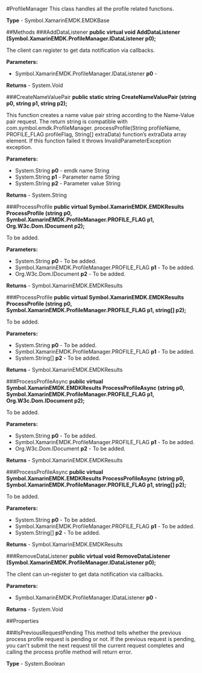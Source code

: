 #ProfileManager
This class handles all the profile related functions.

**Type** - Symbol.XamarinEMDK.EMDKBase

##Methods
###AddDataListener
**public virtual void AddDataListener (Symbol.XamarinEMDK.ProfileManager.IDataListener p0);**

The client can register to get data notification via callbacks.

**Parameters:** 

* Symbol.XamarinEMDK.ProfileManager.IDataListener **p0** - 

**Returns** - System.Void

###CreateNameValuePair
**public static string CreateNameValuePair (string p0, string p1, string p2);**

This function creates a name value pair string according to the Name-Value pair request. The return string is compatible with com.symbol.emdk.ProfileManager. processProfile(String profileName, PROFILE_FLAG profileFlag, String[] extraData) function’s extraData array element. If this function failed it throws InvalidParameterException exception.

**Parameters:** 

* System.String **p0** - emdk name String
* System.String **p1** - Parameter name String
* System.String **p2** - Parameter value String

**Returns** - System.String

###ProcessProfile
**public virtual Symbol.XamarinEMDK.EMDKResults ProcessProfile (string p0, Symbol.XamarinEMDK.ProfileManager.PROFILE_FLAG p1, Org.W3c.Dom.IDocument p2);**

To be added.

**Parameters:** 

* System.String **p0** - To be added.
* Symbol.XamarinEMDK.ProfileManager.PROFILE_FLAG **p1** - To be added.
* Org.W3c.Dom.IDocument **p2** - To be added.

**Returns** - Symbol.XamarinEMDK.EMDKResults

###ProcessProfile
**public virtual Symbol.XamarinEMDK.EMDKResults ProcessProfile (string p0, Symbol.XamarinEMDK.ProfileManager.PROFILE_FLAG p1, string[] p2);**

To be added.

**Parameters:** 

* System.String **p0** - To be added.
* Symbol.XamarinEMDK.ProfileManager.PROFILE_FLAG **p1** - To be added.
* System.String[] **p2** - To be added.

**Returns** - Symbol.XamarinEMDK.EMDKResults

###ProcessProfileAsync
**public virtual Symbol.XamarinEMDK.EMDKResults ProcessProfileAsync (string p0, Symbol.XamarinEMDK.ProfileManager.PROFILE_FLAG p1, Org.W3c.Dom.IDocument p2);**

To be added.

**Parameters:** 

* System.String **p0** - To be added.
* Symbol.XamarinEMDK.ProfileManager.PROFILE_FLAG **p1** - To be added.
* Org.W3c.Dom.IDocument **p2** - To be added.

**Returns** - Symbol.XamarinEMDK.EMDKResults

###ProcessProfileAsync
**public virtual Symbol.XamarinEMDK.EMDKResults ProcessProfileAsync (string p0, Symbol.XamarinEMDK.ProfileManager.PROFILE_FLAG p1, string[] p2);**

To be added.

**Parameters:** 

* System.String **p0** - To be added.
* Symbol.XamarinEMDK.ProfileManager.PROFILE_FLAG **p1** - To be added.
* System.String[] **p2** - To be added.

**Returns** - Symbol.XamarinEMDK.EMDKResults

###RemoveDataListener
**public virtual void RemoveDataListener (Symbol.XamarinEMDK.ProfileManager.IDataListener p0);**

The client can un-register to get data notification via callbacks.

**Parameters:** 

* Symbol.XamarinEMDK.ProfileManager.IDataListener **p0** - 

**Returns** - System.Void

##Properties

###IsPreviousRequestPending
This method tells whether the previous process profile request is pending or not. If the previous request is pending, you can't submit the next request till the current request completes and calling the process profile method will return error.

**Type** - System.Boolean


